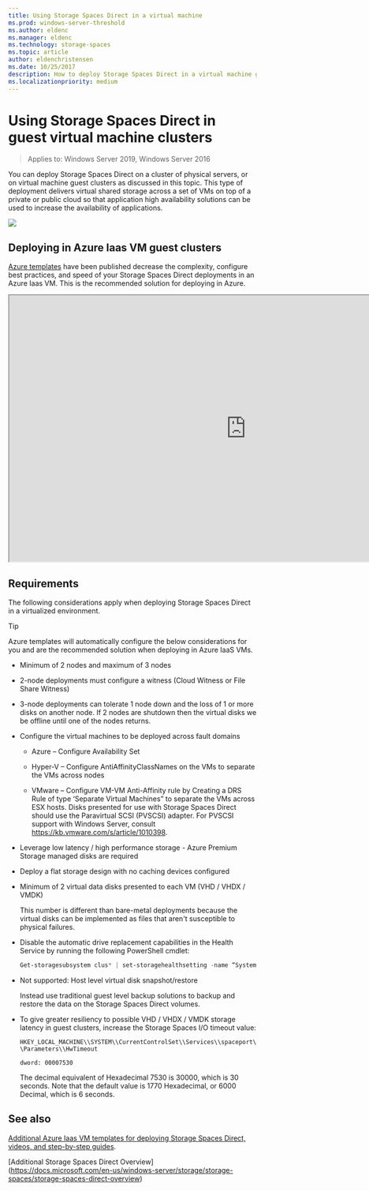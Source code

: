 ```yaml
---
title: Using Storage Spaces Direct in a virtual machine
ms.prod: windows-server-threshold
ms.author: eldenc
ms.manager: eldenc
ms.technology: storage-spaces
ms.topic: article
author: eldenchristensen
ms.date: 10/25/2017
description: How to deploy Storage Spaces Direct in a virtual machine guest cluster - for example, in Microsoft Azure.
ms.localizationpriority: medium
---
```

# Using Storage Spaces Direct in guest virtual machine clusters

> Applies to: Windows Server 2019, Windows Server 2016

You can deploy Storage Spaces Direct on a cluster of physical servers, or on virtual machine guest clusters as discussed in this topic. This type of deployment delivers virtual shared storage across a set of VMs on top of a private or public cloud so that application high availability solutions can be used to increase the availability of applications.

![](media/storage-spaces-direct-in-vm/storage-spaces-direct-in-vm.png)

## Deploying in Azure Iaas VM guest clusters

[Azure
templates](https://github.com/robotechredmond/301-storage-spaces-direct-md) have been published decrease the complexity, configure best practices, and speed of your Storage Spaces Direct deployments in an Azure Iaas VM. This is the recommended solution for deploying in Azure.

<iframe src="https://channel9.msdn.com/Series/Microsoft-Hybrid-Cloud-Best-Practices-for-IT-Pros/Step-by-Step-Deploy-Windows-Server-2016-Storage-Spaces-Direct-S2D-Cluster-in-Microsoft-Azure/player" width="960" height="540" allowfullscreen></iframe>

## Requirements

The following considerations apply when deploying Storage Spaces Direct in a virtualized environment.

> [!TIP]
> Azure templates will automatically configure the below considerations for you and are the recommended solution when deploying in Azure IaaS VMs.

-   Minimum of 2 nodes and maximum of 3 nodes

-   2-node deployments must configure a witness (Cloud Witness or File Share Witness)

-   3-node deployments can tolerate 1 node down and the loss of 1 or more disks on another node.  If 2 nodes are shutdown then the virtual disks we be offline until one of the nodes returns.  

-   Configure the virtual machines to be deployed across fault domains

    -   Azure – Configure Availability Set

    -   Hyper-V – Configure AntiAffinityClassNames on the VMs to separate the VMs across nodes

    -   VMware – Configure VM-VM Anti-Affinity rule by Creating a DRS Rule of type ‘Separate Virtual Machines” to separate the VMs across ESX hosts. Disks presented for use with Storage Spaces Direct should use the Paravirtual SCSI (PVSCSI) adapter. For PVSCSI support with Windows Server, consult https://kb.vmware.com/s/article/1010398.

-   Leverage low latency / high performance storage - Azure Premium Storage managed disks are required

-   Deploy a flat storage design with no caching devices configured

-   Minimum of 2 virtual data disks presented to each VM (VHD / VHDX / VMDK)

    This number is different than bare-metal deployments because the virtual disks can be implemented as files that aren't susceptible to physical failures.

-   Disable the automatic drive replacement capabilities in the Health Service by running the following PowerShell cmdlet:

    ```powershell
    Get-storagesubsystem clus* | set-storagehealthsetting -name “System.Storage.PhysicalDisk.AutoReplace.Enabled” -value “False”
    ```

-   Not supported: Host level virtual disk snapshot/restore

    Instead use traditional guest level backup solutions to backup and restore the data on the Storage Spaces Direct volumes.

-   To give greater resiliency to possible VHD / VHDX / VMDK storage latency in guest clusters, increase the Storage Spaces I/O timeout value:

    `HKEY_LOCAL_MACHINE\\SYSTEM\\CurrentControlSet\\Services\\spaceport\\Parameters\\HwTimeout`

    `dword: 00007530`

    The decimal equivalent of Hexadecimal 7530 is 30000, which is 30 seconds. Note that the default value is 1770 Hexadecimal, or 6000 Decimal, which is 6 seconds.

## See also

[Additional Azure Iaas VM templates for deploying Storage Spaces Direct, videos, and step-by-step guides](https://blogs.msdn.microsoft.com/clustering/2017/02/14/deploying-an-iaas-vm-guest-clusters-in-microsoft-azure/).

[Additional Storage Spaces Direct Overview]
(https://docs.microsoft.com/en-us/windows-server/storage/storage-spaces/storage-spaces-direct-overview)
